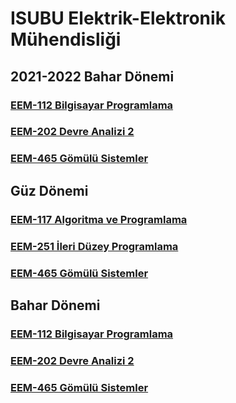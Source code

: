 
# ISUBU Elektrik-Elektronik Mühendisliği


## 2021-2022 Bahar Dönemi
### [EEM-112 Bilgisayar Programlama](./eem112/21_22_Bahar/)
### [EEM-202 Devre Analizi 2](./eem112/21_22_Bahar/)
### [EEM-465 Gömülü Sistemler](./eem465/21_22_Bahar/)


## Güz Dönemi
### [EEM-117 Algoritma ve Programlama](eem117/README.md)

### [EEM-251 İleri Düzey Programlama](eem251/README.md)

### [EEM-465 Gömülü Sistemler](eem465/README.md)

## Bahar Dönemi

### [EEM-112 Bilgisayar Programlama](eem112/README.md)

### [EEM-202 Devre Analizi 2](eem202/README.md)

### [EEM-465 Gömülü Sistemler](eem465/README.md)




